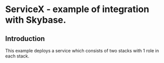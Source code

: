 # ServiceX - example of integration with Skybase.

## Introduction

This example deploys a service which consists of two stacks with 1 role in each stack.

